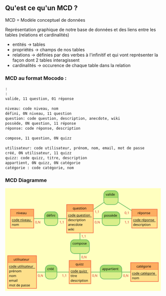 ## Qu'est ce qu'un MCD ?

MCD = Modèle conceptuel de données

Représentation graphique de notre base de données et des liens entre les tables (relations et cardinalités)

- entités -> tables 
- propriétés -> champs de nos tables
- relations -> définies par des verbes à l'infinitif et qui vont représenter la façon dont 2 tables interagissent
- cardinalités -> occurence de chaque table dans la relation


### MCD au format Mocodo : 

```
:
:
valide, 11 question, 01 réponse

niveau: code niveau, nom
défini, 0N niveau, 11 question
question: code question, description, anecdote, wiki
possède, 0N question, 11 réponse
réponse: code réponse, description

compose, 11 question, 0N quizz

utilisateur: code utilisateur, prénom, nom, email, mot de passe
créé, 0N utilisateur, 11 quizz
quizz: code quizz, titre, description
appartient, 0N quizz, 0N catégorie
catégorie : code catégorie, nom
```

### MCD Diagramme

![diagram](./mcd.svg)
